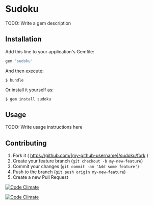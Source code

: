 # Sudoku

TODO: Write a gem description

## Installation

Add this line to your application's Gemfile:

```ruby
gem 'sudoku'
```

And then execute:

    $ bundle

Or install it yourself as:

    $ gem install sudoku

## Usage

TODO: Write usage instructions here

## Contributing

1. Fork it ( https://github.com/[my-github-username]/sudoku/fork )
2. Create your feature branch (`git checkout -b my-new-feature`)
3. Commit your changes (`git commit -am 'Add some feature'`)
4. Push to the branch (`git push origin my-new-feature`)
5. Create a new Pull Request

[![Code Climate](https://codeclimate.com/repos/5485880f695680371e014f25/badges/4d6436b72c0a7eed3415/gpa.svg)](https://codeclimate.com/repos/5485880f695680371e014f25/feed)

[![Code Climate](https://codeclimate.com/repos/5485880f695680371e014f25/badges/4d6436b72c0a7eed3415/gpa.svg)](https://codeclimate.com/repos/5485880f695680371e014f25/feed)

